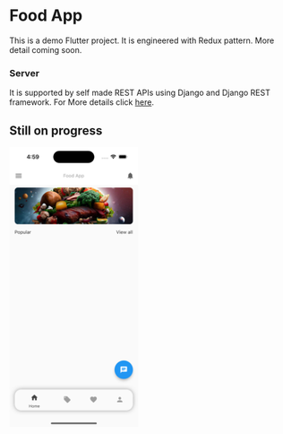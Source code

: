 # Food App

This is a demo Flutter project. It is engineered with Redux pattern. More detail coming soon.

### Server
It is supported by self made REST APIs using Django and Django REST framework. For More details click [here](https://github.com/NabinRai4017/MovieFoodServer).


## Still on progress
<p float="left">
    <img src="https://github.com/NabinRai4017/FoodApp/blob/main/images/home-page.png" width="230" height="499">
</p>
